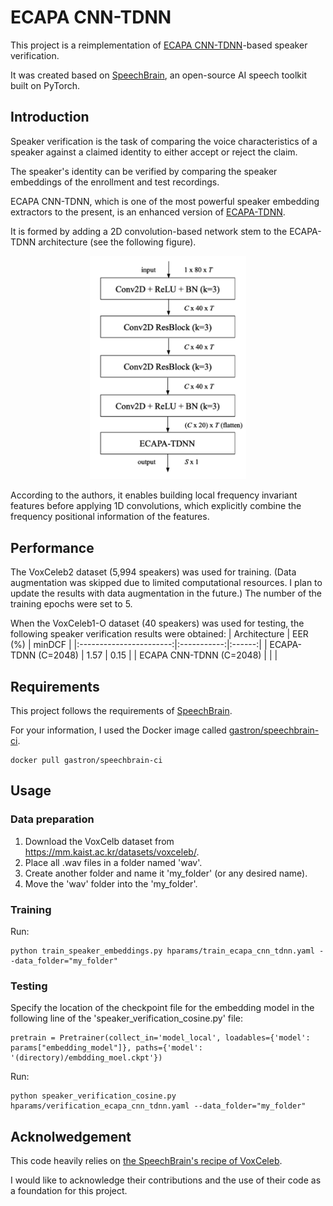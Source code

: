 # ECAPA CNN-TDNN

This project is a reimplementation of [ECAPA CNN-TDNN](https://arxiv.org/pdf/2104.02370.pdf)-based speaker verification.

It was created based on [SpeechBrain](https://github.com/speechbrain/speechbrain), an open-source AI speech toolkit built on PyTorch.

## Introduction

Speaker verification is the task of comparing the voice characteristics of a speaker against a claimed identity to either accept or reject the claim.

The speaker's identity can be verified by comparing the speaker embeddings of the enrollment and test recordings.

ECAPA CNN-TDNN, which is one of the most powerful speaker embedding extractors to the present, is an enhanced version of [ECAPA-TDNN](https://arxiv.org/pdf/2005.07143.pdf).

It is formed by adding a 2D convolution-based network stem to the ECAPA-TDNN architecture (see the following figure).

<p align="center">
  <img src="./images/2Dconv_stem.png" alt="2D convolutional stem"/ width=250>
</p>
  
According to the authors, it enables building local frequency invariant features before applying 1D convolutions, which explicitly combine the frequency positional information of the features.

## Performance

The VoxCeleb2 dataset (5,994 speakers) was used for training. (Data augmentation was skipped due to limited computational resources. I plan to update the results with data augmentation in the future.) The number of the training epochs were set to 5.

When the VoxCeleb1-O dataset (40 speakers) was used for testing, the following speaker verification results were obtained:
|  Architecture           |    EER (%)  | minDCF |
|:-----------------------:|:-----------:|:------:|
|   ECAPA-TDNN (C=2048)   |     1.57    |  0.15  |
| ECAPA CNN-TDNN (C=2048) |             |        |

## Requirements

This project follows the requirements of [SpeechBrain](https://github.com/speechbrain/speechbrain).

For your information, I used the Docker image called [gastron/speechbrain-ci](https://hub.docker.com/r/gastron/speechbrain-ci).
```
docker pull gastron/speechbrain-ci
```

## Usage

### Data preparation

1. Download the VoxCelb dataset from https://mm.kaist.ac.kr/datasets/voxceleb/.
2. Place all .wav files in a folder named 'wav'.
3. Create another folder and name it 'my_folder' (or any desired name).
4. Move the 'wav' folder into the 'my_folder'.

### Training

Run:
```
python train_speaker_embeddings.py hparams/train_ecapa_cnn_tdnn.yaml --data_folder="my_folder"
```

### Testing

Specify the location of the checkpoint file for the embedding model in the following line of the 'speaker_verification_cosine.py' file:
```
pretrain = Pretrainer(collect_in='model_local', loadables={'model': params["embedding_model"]}, paths={'model': '(directory)/embdding_moel.ckpt'})
```

Run:
```
python speaker_verification_cosine.py hparams/verification_ecapa_cnn_tdnn.yaml --data_folder="my_folder"
```


## Acknolwedgement

This code heavily relies on [the SpeechBrain's recipe of VoxCeleb](https://github.com/speechbrain/speechbrain/tree/develop/recipes/VoxCeleb).

I would like to acknowledge their contributions and the use of their code as a foundation for this project.
